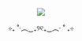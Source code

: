 </p>
<p align="center">
<img src= "https://i.postimg.cc/j5Cx1dJ4/hihihi.png ">
<p align="center">
⊹₊ ˚‧︵‿₊୨୧₊‿︵‧ ˚ ₊⊹
